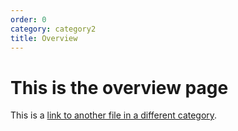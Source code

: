 ```yaml
---
order: 0
category: category2
title: Overview
---
```


# This is the overview page

This is a [link to another file in a different category](../../category1/components/button.md).
